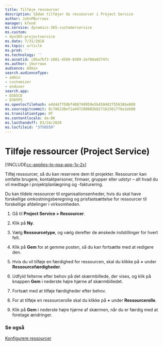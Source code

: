 ```yaml
---
title: Tilføje ressourcer
description: Sådan tilføjer du ressourcer i Project Service
author: JohnPBurrows
manager: kfend
ms.service: dynamics-365-customerservice
ms.custom:
- dyn365-projectservice
ms.date: 7/31/2018
ms.topic: article
ms.prod: ''
ms.technology: ''
ms.assetid: c0ba7bf3-1081-4569-8309-2e70da83747c
ms.author: jburrows
audience: Admin
search.audienceType:
- admin
- customizer
- enduser
search.app:
- D365CE
- D365PS
ms.openlocfilehash: edd4d7f50bf488749959e5b450482f55638be808
ms.sourcegitcommit: 8c786230ef2a497280885b827162561776e2eb00
ms.translationtype: HT
ms.contentlocale: da-DK
ms.lasthandoff: 03/24/2020
ms.locfileid: "3750559"
---
```

# <a name="add-resources-project-service"></a>Tilføje ressourcer (Project Service)

[!INCLUDE[cc-applies-to-psa-app-1x-2x](../includes/cc-applies-to-psa-app-1x-2x.md)]

Tilføj ressourcer, så du kan reservere dem til projekter. Ressourcer kan omfatte brugere, kontaktpersoner, firmaer, grupper eller udstyr – alt hvad du vil medtage i projektplanlægning og -fakturering.  
  
Du kan tildele ressourcer til organisationsenheder, hvis du skal have forskellige omkostningsberegning og prisfastsættelse for ressourcer til forskellige afdelinger i virksomheden.  
  
1.  Gå til **Project Service > Ressourcer**.  
  
2.  Klik på **Ny**.  
  
3.  Vælg **Ressourcetype**, og vælg derefter de ønskede indstillinger for hvert felt.  
  
4.  Klik på **Gem** for at gemme posten, så du kan fortsætte med at redigere den.  
  
5.  Hvis du vil tilføje en færdighed for ressourcen, skal du klikke på **+** under **Ressourcefærdigheder**.  
  
6.  Udfyld felterne efter behov på det skærmbillede, der vises, og klik på knappen **Gem** i nederste højre hjørne af skærmbilledet.  
  
7.  Fortsæt med at tilføje færdigheder efter behov.  
  
8.  For at tilføje en ressourcerolle skal du klikke på **+** under **Ressourcerolle**.  
  
9. Klik på **Gem** i nederste højre hjørne af skærmen, når du er færdig med at foretage ændringer.  
  
### <a name="see-also"></a>Se også  
 [Konfigurere ressourcer](../project-service/set-up-resources.md)
